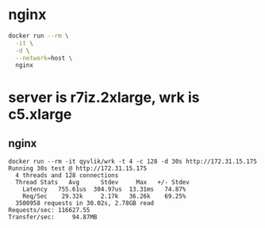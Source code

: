 # nginx

```bash
docker run --rm \
  -it \
  -d \
  --network=host \
  nginx
```


# server is r7iz.2xlarge, wrk is c5.xlarge

## nginx

```text
docker run --rm -it qyvlik/wrk -t 4 -c 128 -d 30s http://172.31.15.175
Running 30s test @ http://172.31.15.175
  4 threads and 128 connections
  Thread Stats   Avg      Stdev     Max   +/- Stdev
    Latency   755.61us  304.97us  13.31ms   74.87%
    Req/Sec    29.32k     2.17k   36.26k    69.25%
  3500958 requests in 30.02s, 2.78GB read
Requests/sec: 116627.55
Transfer/sec:     94.87MB
```
